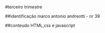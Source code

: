 #terceiro trimestre

##identificação
marco antonio andreotti - nr 39

##conteudo
HTML,css e javascript
